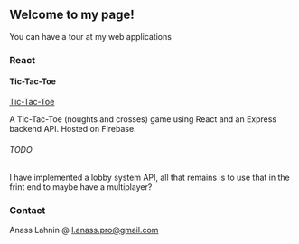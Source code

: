 ## Welcome to my page!

You can have a tour at my web applications

### React

#### Tic-Tac-Toe
[Tic-Tac-Toe](https://tic-tac-toe-2d8eb.firebaseapp.com/)

A Tic-Tac-Toe (noughts and crosses) game using React and an Express backend API. Hosted on Firebase.
###### TODO
I have implemented a lobby system API, all that remains is to use that in the frint end to maybe have a multiplayer?


### Contact
Anass Lahnin @ l.anass.pro@gmail.com
